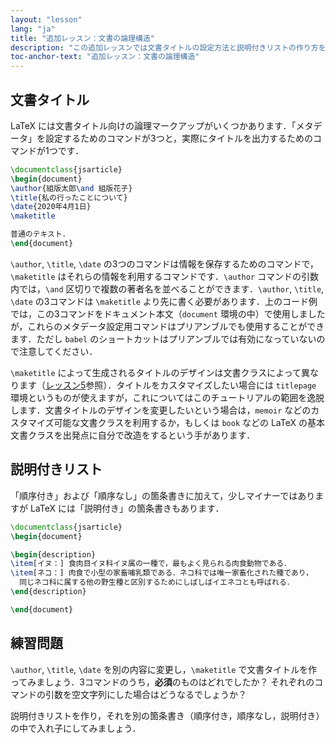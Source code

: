 ```yaml
---
layout: "lesson"
lang: "ja"
title: "追加レッスン：文書の論理構造"
description: "この追加レッスンでは文書タイトルの設定方法と説明付きリストの作り方を解説します．"
toc-anchor-text: "追加レッスン：文書の論理構造"
---
```


## 文書タイトル

LaTeX には文書タイトル向けの論理マークアップがいくつかあります．「メタデータ」を設定するためのコマンドが3つと，実際にタイトルを出力するためのコマンドが1つです．

```latex
\documentclass{jsarticle}
\begin{document}
\author{組版太郎\and 組版花子}
\title{私の行ったことについて}
\date{2020年4月1日}
\maketitle

普通のテキスト．
\end{document}
```

`\author`, `\title`, `\date` の3つのコマンドは情報を保存するためのコマンドで，`\maketitle` はそれらの情報を利用するコマンドです．`\author` コマンドの引数内では，`\and` 区切りで複数の著者名を並べることができます．`\author`, `\title`, `\date` の3コマンドは `\maketitle` より先に書く必要があります．上のコード例では，この3コマンドをドキュメント本文（`document` 環境の中）で使用しましたが，これらのメタデータ設定用コマンドはプリアンブルでも使用することができます．ただし `babel` のショートカットはプリアンブルでは有効になっていないので注意してください．

`\maketitle` によって生成されるタイトルのデザインは文書クラスによって異なります（[レッスン5](lesson-05)参照）．タイトルをカスタマイズしたい場合には `titlepage` 環境というものが使えますが，これについてはこのチュートリアルの範囲を逸脱します．文書タイトルのデザインを変更したいという場合は，`memoir` などのカスタマイズ可能な文書クラスを利用するか，もしくは `book` などの LaTeX の基本文書クラスを出発点に自分で改造をするという手があります．

## 説明付きリスト

「順序付き」および「順序なし」の箇条書きに加えて，少しマイナーではありますが LaTeX には「説明付き」の箇条書きもあります．

```latex
\documentclass{jsarticle}
\begin{document}

\begin{description}
\item[イヌ：] 食肉目イヌ科イヌ属の一種で，最もよく見られる肉食動物である．
\item[ネコ：] 肉食で小型の家畜哺乳類である．ネコ科では唯一家畜化された種であり，
  同じネコ科に属する他の野生種と区別するためにしばしばイエネコとも呼ばれる．
\end{description}

\end{document}
```

## 練習問題

`\author`, `\title`, `\date` を別の内容に変更し，`\maketitle` で文書タイトルを作ってみましょう．3コマンドのうち，**必須**のものはどれでしたか？ それぞれのコマンドの引数を空文字列にした場合はどうなるでしょうか？

説明付きリストを作り，それを別の箇条書き（順序付き，順序なし，説明付き）の中で入れ子にしてみましょう．

